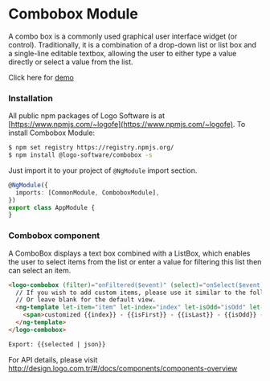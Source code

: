 # Combobox Module

A combo box is a commonly used graphical user interface widget (or control).
Traditionally, it is a combination of a drop-down list or list box and a single-line editable textbox,
allowing the user to either type a value directly or select a value from the list.

Click here for [demo](http://design.logo.com.tr/#/docs/components/combobox-module#comboboxmodule)

### Installation
All public npm packages of Logo Software is at [https://www.npmjs.com/~logofe](https://www.npmjs.com/~logofe).
To install Combobox Module:

  ```bash
$ npm set registry https://registry.npmjs.org/
$ npm install @logo-software/combobox -s
```

Just import it to your project of `@NgModule` import section.

```typescript
@NgModule({
  imports: [CommonModule, ComboboxModule],
})
export class AppModule {
}
```

### Combobox component

A ComboBox displays a text box combined with a ListBox, which enables the user to select items
from the list or enter a value for filtering this list then can select an item.

```html
<logo-combobox (filter)="onFiltered($event)" (select)="onSelect($event)" [(ngModel)]="selected" [hover]="1" [items]="displayedItems" [path]="'a.b'">
  // If you wish to add custom items, please use it similar to the following code sample.
  // Or leave blank for the default view.
  <ng-template let-item="item" let-index="index" let-isOdd="isOdd" let-isFirst="isFirst" let-isLast="isLast">
    <span>customized {{index}} - {{isFirst}} - {{isLast}} - {{isOdd}} - {{item | json }}</span>
  </ng-template>
</logo-combobox>

Export: {{selected | json}}
```

For API details, please visit http://design.logo.com.tr/#/docs/components/components-overview
